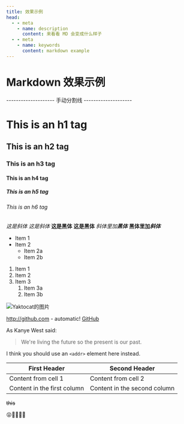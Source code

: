 ```yaml
--- 
title: 效果示例
head:
  - - meta
    - name: description
      content: 来看看 MD 会变成什么样子
  - - meta
    - name: keywords
      content: markdown example
---
```



# Markdown 效果示例

-------------------- 手动分割线 --------------------


# This is an h1 tag
## This is an h2 tag
### This is an h3 tag
#### This is an h4 tag
##### This is an h5 tag
###### This is an h6 tag


*这是斜体*
_这是斜体_
**这是黑体**
__这是黑体__
*斜体里加**黑体***
**黑体里加*斜体***


* Item 1
* Item 2
  * Item 2a
  * Item 2b


1. Item 1
1. Item 2
1. Item 3
   1. Item 3a
   1. Item 3b


![Yaktocat的图片](/logo/vuetom-logo.png)


http://github.com - automatic!
[GitHub](http://github.com)


As Kanye West said:
> We're living the future so
> the present is our past.


I think you should use an
`<addr>` element here instead.


First Header | Second Header
------------ | -------------
Content from cell 1 | Content from cell 2
Content in the first column | Content in the second column


~~this~~


😝🌟🐫✨🚶 
